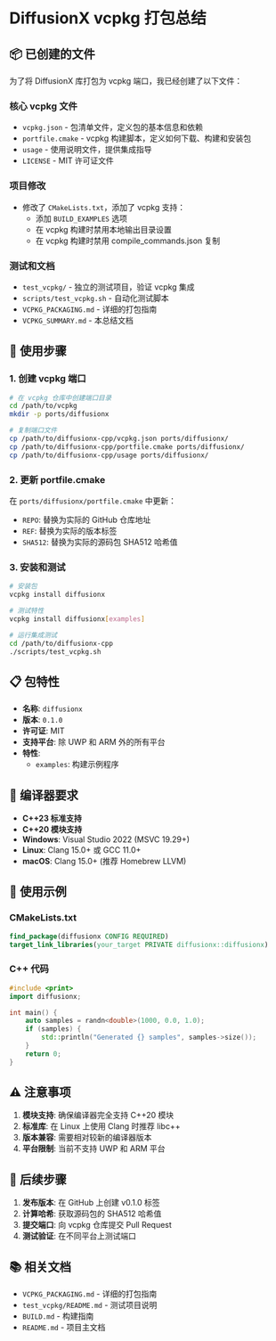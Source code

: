 # DiffusionX vcpkg 打包总结

## 📦 已创建的文件

为了将 DiffusionX 库打包为 vcpkg 端口，我已经创建了以下文件：

### 核心 vcpkg 文件
- `vcpkg.json` - 包清单文件，定义包的基本信息和依赖
- `portfile.cmake` - vcpkg 构建脚本，定义如何下载、构建和安装包
- `usage` - 使用说明文件，提供集成指导
- `LICENSE` - MIT 许可证文件

### 项目修改
- 修改了 `CMakeLists.txt`，添加了 vcpkg 支持：
  - 添加 `BUILD_EXAMPLES` 选项
  - 在 vcpkg 构建时禁用本地输出目录设置
  - 在 vcpkg 构建时禁用 compile_commands.json 复制

### 测试和文档
- `test_vcpkg/` - 独立的测试项目，验证 vcpkg 集成
- `scripts/test_vcpkg.sh` - 自动化测试脚本
- `VCPKG_PACKAGING.md` - 详细的打包指南
- `VCPKG_SUMMARY.md` - 本总结文档

## 🚀 使用步骤

### 1. 创建 vcpkg 端口

```bash
# 在 vcpkg 仓库中创建端口目录
cd /path/to/vcpkg
mkdir -p ports/diffusionx

# 复制端口文件
cp /path/to/diffusionx-cpp/vcpkg.json ports/diffusionx/
cp /path/to/diffusionx-cpp/portfile.cmake ports/diffusionx/
cp /path/to/diffusionx-cpp/usage ports/diffusionx/
```

### 2. 更新 portfile.cmake

在 `ports/diffusionx/portfile.cmake` 中更新：
- `REPO`: 替换为实际的 GitHub 仓库地址
- `REF`: 替换为实际的版本标签
- `SHA512`: 替换为实际的源码包 SHA512 哈希值

### 3. 安装和测试

```bash
# 安装包
vcpkg install diffusionx

# 测试特性
vcpkg install diffusionx[examples]

# 运行集成测试
cd /path/to/diffusionx-cpp
./scripts/test_vcpkg.sh
```

## 📋 包特性

- **名称**: `diffusionx`
- **版本**: `0.1.0`
- **许可证**: MIT
- **支持平台**: 除 UWP 和 ARM 外的所有平台
- **特性**:
  - `examples`: 构建示例程序

## 🔧 编译器要求

- **C++23 标准支持**
- **C++20 模块支持**
- **Windows**: Visual Studio 2022 (MSVC 19.29+)
- **Linux**: Clang 15.0+ 或 GCC 11.0+
- **macOS**: Clang 15.0+ (推荐 Homebrew LLVM)

## 📖 使用示例

### CMakeLists.txt
```cmake
find_package(diffusionx CONFIG REQUIRED)
target_link_libraries(your_target PRIVATE diffusionx::diffusionx)
```

### C++ 代码
```cpp
#include <print>
import diffusionx;

int main() {
    auto samples = randn<double>(1000, 0.0, 1.0);
    if (samples) {
        std::println("Generated {} samples", samples->size());
    }
    return 0;
}
```

## ⚠️ 注意事项

1. **模块支持**: 确保编译器完全支持 C++20 模块
2. **标准库**: 在 Linux 上使用 Clang 时推荐 libc++
3. **版本兼容**: 需要相对较新的编译器版本
4. **平台限制**: 当前不支持 UWP 和 ARM 平台

## 🔄 后续步骤

1. **发布版本**: 在 GitHub 上创建 v0.1.0 标签
2. **计算哈希**: 获取源码包的 SHA512 哈希值
3. **提交端口**: 向 vcpkg 仓库提交 Pull Request
4. **测试验证**: 在不同平台上测试端口

## 📚 相关文档

- `VCPKG_PACKAGING.md` - 详细的打包指南
- `test_vcpkg/README.md` - 测试项目说明
- `BUILD.md` - 构建指南
- `README.md` - 项目主文档 